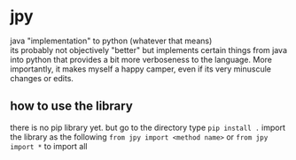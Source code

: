 # jpy
java "implementation" to python (whatever that means) <br>
its probably not objectively "better" but implements certain things from java into python that provides a bit more verboseness to the language. More importantly, it makes myself a happy camper, even if its very minuscule changes or edits.

## how to use the library
there is no pip library yet.
but go to the directory
type `pip install .`
import the library as the following
`from jpy import <method name>`
or
`from jpy import *` to import all
